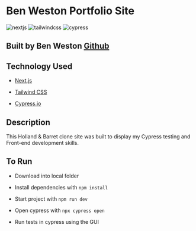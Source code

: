 # Ben Weston Portfolio Site

![nextjs](https://img.shields.io/badge/next.js-000000?style=for-the-badge&logo=nextdotjs&logoColor=white)
![tailwindcss](https://img.shields.io/badge/Tailwind_CSS-38B2AC?style=for-the-badge&logo=tailwind-css&logoColor=white)
![cypress](https://img.shields.io/badge/Cypress-17202C?style=for-the-badge&logo=cypress&logoColor=white)

## Built by Ben Weston [Github](https://github.com/benwestondigital)

## Technology Used

- [Next.js](https://nextjs.org/)

- [Tailwind CSS](https://tailwindcss.com/)

- [Cypress.io](https://www.cypress.io/)

## Description

This Holland & Barret clone site was built to display my Cypress testing and Front-end development skills.

## To Run

- Download into local folder

- Install dependencies with `npm install`

- Start project with `npm run dev`

- Open cypress with `npx cypress open`

- Run tests in cypress using the GUI

